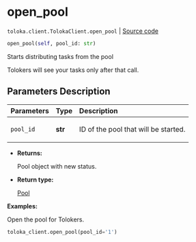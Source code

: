 # open_pool
`toloka.client.TolokaClient.open_pool` | [Source code](https://github.com/Toloka/toloka-kit/blob/v1.0.2/src/client/__init__.py#L1540)

```python
open_pool(self, pool_id: str)
```

Starts distributing tasks from the pool


Tolokers will see your tasks only after that call.

## Parameters Description

| Parameters | Type | Description |
| :----------| :----| :-----------|
`pool_id`|**str**|<p>ID of the pool that will be started.</p>

* **Returns:**

  Pool object with new status.

* **Return type:**

  [Pool](toloka.client.pool.Pool.md)

**Examples:**

Open the pool for Tolokers.

```python
toloka_client.open_pool(pool_id='1')
```
